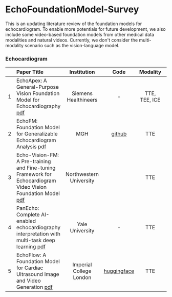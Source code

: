 # EchoFoundationModel-Survey
This is an updating literature review of the foundation models for echocardiogram. To enable more potentials for future development, we also include some video-based foundation models from other medical data modalities and natural videos. Currently, we don't consider the multi-modality scenario such as the vision-language model.


### Echocardiogram

| | Paper Title | Institution | Code | Modality | Backbone |
| :--: | :--------- | :-----: | :-----: | :-----: | :-----: |
| 1 | EchoApex: A General-Purpose Vision Foundation Model for Echocardiography [pdf](https://arxiv.org/pdf/2410.11092) | Siemens Healthineers | - | TTE, TEE, ICE | ViT-B |
| 2 | EchoFM: Foundation Model for Generalizable Echocardiogram Analysis [pdf](https://arxiv.org/pdf/2410.23413) | MGH | [github](https://github.com/SekeunKim/EchoFM) | TTE | - |
| 3 | Echo-Vision-FM: A Pre-training and Fine-tuning Framework for Echocardiogram Video Vision Foundation Model [pdf](https://www.medrxiv.org/content/10.1101/2024.10.09.24315195v3.full.pdf) | Northwestern University |  | TTE | ViT-B |
| 4 | PanEcho: Complete AI-enabled echocardiography interpretation with multi-task deep learning [pdf](https://pmc.ncbi.nlm.nih.gov/articles/PMC12047937/) | Yale University | - | TTE | - |
| 5 | EchoFlow: A Foundation Model for Cardiac Ultrasound Image and Video Generation [pdf](https://arxiv.org/pdf/2503.22357) | Imperial College London | [huggingface](https://huggingface.co/spaces/HReynaud/EchoFlow) | TTE | A-VAE |

